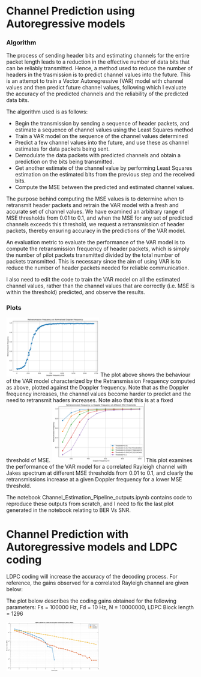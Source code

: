 # Channel Prediction using Autoregressive models
### Algorithm 
The process of sending header bits and estimating channels for the entire packet length leads to a reduction in the effective number of data bits that can be reliably transmitted. Hence, a method used to reduce the number of headers in the trasmission is to predict channel values into the future. 
This is an attempt to train a Vector Autoregressive (VAR) model with channel values and then predict future channel values, following which I evaluate the accuracy of the predicted channels and the reliability of the predicted data bits. 

The algorithm used is as follows:
* Begin the transmission by sending a sequence of header packets, and estimate a sequence of channel values using the Least Squares method
* Train a VAR model on the sequence of the channel values determined
* Predict a few channel values into the future, and use these as channel estimates for data packets being sent.
* Demodulate the data packets with predicted channels and obtain a prediction on the bits being transmitted.
* Get another estimate of the channel value by performing Least Squares estimation on the estimated bits from the previous step and the received bits.
* Compute the MSE between the predicted and estimated channel values.

The purpose behind computing the MSE values is to determine when to retransmit header packets and retrain the VAR model with a fresh and accurate set of channel values. We have examined an arbitrary range of MSE thresholds from 0.01 to 0.1, and when the MSE for any set of predicted channels exceeds this threshold, we request a retransmission of header packets, thereby ensuring accuracy in the predictions of the VAR model. 

An evaluation metric to evaluate the performance of the VAR model is to compute the retransmission frequency of header packets, which is simply the number of pilot packets transmitted divided by the total number of packets transmitted. This is necessary since the aim of using VAR is to reduce the number of header packets needed for reliable communication. 

I also need to edit the code to train the VAR model on all the estimated channel values, rather than the channel values that are correctly (i.e. MSE is within the threshold) predicted, and observe the results. 

### Plots
<img src="/Release/Channel%20Prediction/Retransmission_Freq_Vs_Doppler_VAR.png" width="49%">
The plot above shows the behaviour of the VAR model characterized by the Retransmission Frequency computed as above, plotted against the Doppler frequency. Note that as the Doppler frequency increases, the channel values become harder to predict and the need to retransmit haders increases. Note also that this is at a fixed threshold of MSE. 

<img src="/Release/Channel%20Prediction/Retransmission_Freq_Vs_Doppler_VAR_Thresholds.png" width="49%">
This plot examines the performance of the VAR model for a correlated Rayleigh channel with Jakes spectrum at different MSE thresholds from 0.01 to 0.1, and clearly the retransmissions increase at a given Doppler frequency for a lower MSE threshold. 

The notebook Channel_Estimation_Pipeline_outputs.ipynb contains code to reproduce these outputs from scratch, and I need to fix the last plot generated in the notebook relating to BER Vs SNR. 

# Channel Prediction with Autoregressive models and LDPC coding

LDPC coding will increase the accuracy of the decoding process. For reference, the gains observed for a correlated Rayleigh channel are given below:

The plot below describes the coding gains obtained for the following parameters: Fs = 100000 Hz, Fd = 10 Hz, N = 10000000, LDPC Block length = 1296

<img src="/Release/Channel%20Prediction/Jakes_Rayleigh.png" width="49%">




